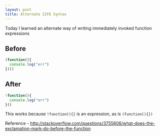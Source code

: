 ```yaml
---
layout: post
title: Alternate IIFE Syntax
---
```


Today I learned an alternate way of writing immediately invoked
function expressions

## Before

```js
(function(){
  console.log("err")
})()
```
## After

```js
!function(){
  console.log("err")
}()
```

This works because  `!function(){}` is an expression, as is `(function(){})`

Reference - http://stackoverflow.com/questions/3755606/what-does-the-exclamation-mark-do-before-the-function